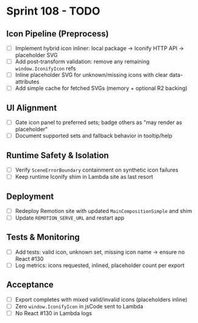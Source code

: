 # Sprint 108 - TODO

## Icon Pipeline (Preprocess)
- [ ] Implement hybrid icon inliner: local package → Iconify HTTP API → placeholder SVG
- [ ] Add post-transform validation: remove any remaining `window.IconifyIcon` refs
- [ ] Inline placeholder SVG for unknown/missing icons with clear data-attributes
- [ ] Add simple cache for fetched SVGs (memory + optional R2 backing)

## UI Alignment
- [ ] Gate icon panel to preferred sets; badge others as "may render as placeholder"
- [ ] Document supported sets and fallback behavior in tooltip/help

## Runtime Safety & Isolation
- [ ] Verify `SceneErrorBoundary` containment on synthetic icon failures
- [ ] Keep runtime Iconify shim in Lambda site as last resort

## Deployment
- [ ] Redeploy Remotion site with updated `MainCompositionSimple` and shim
- [ ] Update `REMOTION_SERVE_URL` and restart app

## Tests & Monitoring
- [ ] Add tests: valid icon, unknown set, missing icon name → ensure no React #130
- [ ] Log metrics: icons requested, inlined, placeholder count per export

## Acceptance
- [ ] Export completes with mixed valid/invalid icons (placeholders inline)
- [ ] Zero `window.IconifyIcon` in jsCode sent to Lambda
- [ ] No React #130 in Lambda logs
